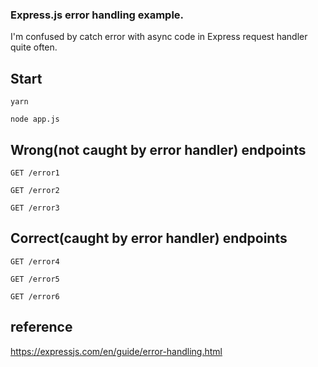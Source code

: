 ### Express.js error handling example.

I'm confused by catch error with async code in Express request handler quite often.

## Start

`yarn`

`node app.js`

## Wrong(not caught by error handler) endpoints

`GET /error1`

`GET /error2`

`GET /error3`

## Correct(caught by error handler) endpoints

`GET /error4`

`GET /error5`

`GET /error6`

## reference

https://expressjs.com/en/guide/error-handling.html
